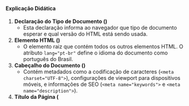 #### Explicação Didática

1. **Declaração do Tipo de Documento (<!DOCTYPE html>)**
   - Esta declaração informa ao navegador que tipo de documento esperar e qual versão do HTML está sendo usada.
2. **Elemento HTML (<html>)**
   - O elemento raiz que contém todos os outros elementos HTML. O atributo `lang="pt-br"` define o idioma do documento como português do Brasil.
3. **Cabeçalho do Documento (<head>)**
   - Contém metadados como a codificação de caracteres (`<meta charset="UTF-8">`), configurações de viewport para dispositivos móveis, e informações de SEO (`<meta name="keywords">` e `<meta name="description">`).
4. **Título da Página (<title>)**
   - Define o título que será exibido na aba do navegador.
5. **Formulários e Entradas no <body>**
   - **<form>**: Define um formulário para entrada do usuário.
   - **<input>**: Define um campo de entrada.
   - **<textarea>**: Define uma área de texto.
   - **<button>**: Define um botão.
   - **<select>**: Define uma lista suspensa.
   - **<option>**: Define as opções dentro de uma lista suspensa.
   - **<label>**: Define um rótulo para um elemento `<input>`.
   - **<fieldset>**: Agrupa elementos relacionados em um formulário.
   - **<legend>**: Define uma legenda para um `<fieldset>`.
   - **<datalist>**: Define uma lista de opções pre-definidas para um campo de entrada.
   - **<output>**: Representa o resultado de um cálculo ou ação.
   - **<progress>**: Representa o progresso de uma tarefa.
   - **<meter>**: Representa uma medida escalar dentro de um intervalo conhecido.

---

### Exercícios

1. **Crie a Estrutura Básica de um Documento HTML**
   - Crie um novo documento HTML com a estrutura básica, incluindo `<!DOCTYPE html>`, `<html>`, `<head>`, `<title>`, e `<body>`.
2. **Adicione Metadados**
   - Adicione metadados no `<head>`, incluindo charset, viewport, keywords e description.
3. **Crie um Formulário Completo**
   - Dentro do `<body>`, crie um formulário (`<form>`) com campos de texto, email, área de texto, seleção, botões, e outros tipos de entrada.
4. **Adicione Campos de Entrada e Outros Elementos**
   - Inclua `<input>` de vários tipos, `<textarea>`, `<select>`, `<option>`, `<label>`, `<fieldset>`, `<legend>`, `<datalist>`, `<output>`, `<progress>`, e `<meter>`.
5. **Estilize o Formulário com CSS**
   - Adicione estilos CSS para o formulário e seus elementos, como bordas, margens, preenchimentos e alinhamento de texto.

---

[⏮️](8-forms.md)[⏭️](9-others.md)
